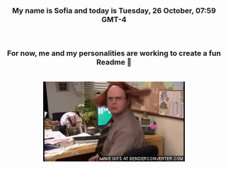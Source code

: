 


<div align="center">
<h3 >My name is Sofia and today is Tuesday, 26 October, 07:59 GMT-4</h3><br>
<h3 >For now, me and my personalities are working to create a fun Readme 👋
</h3><br>
<img src='img/dwight.gif' alt='working...'/>
</div>
